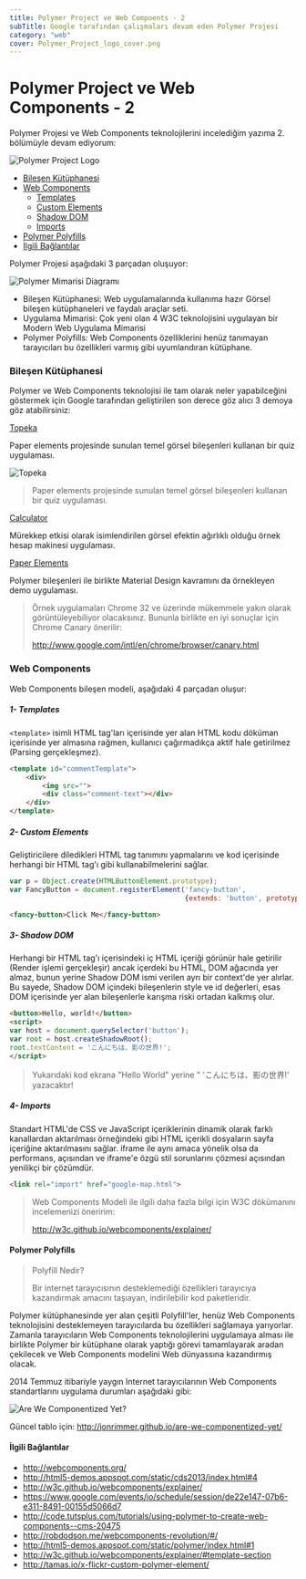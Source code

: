 ```yaml
---
title: Polymer Project ve Web Compoents - 2
subTitle: Google tarafından çalışmaları devam eden Polymer Projesi
category: "web"
cover: Polymer_Project_logo_cover.png
---
```


# Polymer Project ve Web Components - 2

Polymer Projesi ve Web Components teknolojilerini incelediğim yazıma 2. bölümüyle devam ediyorum:

![Polymer Project Logo](./Polymer_Project_logo.png)

- [Bileşen Kütüphanesi](#bilesen-kutuphanesi)
- [Web Components](#web-components)
  - [Templates](#templates)
  - [Custom Elements](#custom-elements)
  - [Shadow DOM](#shadow-dom)
  - [Imports](#imports)
- [Polymer Polyfills](#polymer-polyfills)
- [İlgili Bağlantılar](#ilgili-baglantilar)

Polymer Projesi aşağıdaki 3 parçadan oluşuyor:

![Polymer Mimarisi Diagramı](./architecture-diagram.png)

 - Bileşen Kütüphanesi: Web uygulamalarında kullanıma hazır Görsel bileşen kütüphaneleri ve faydalı araçlar seti.
 - Uygulama Mimarisi: Çok yeni olan 4 W3C teknolojisini uygulayan bir Modern Web Uygulama Mimarisi
 - Polymer Polyfills: Web Components özelliklerini henüz tanımayan tarayıcıları bu özellikleri varmış gibi uyumlandıran kütüphane.


<a name="bilesen-kutuphanesi"></a>
### Bileşen Kütüphanesi

Polymer ve Web Components teknolojisi ile tam olarak neler yapabilceğini göstermek için Google tarafından geliştirilen son derece göz alıcı 3 demoya göz atabilirsiniz:

[Topeka](https://github.com/googlearchive/topeka)

Paper elements projesinde sunulan temel görsel bileşenleri kullanan bir quiz uygulaması.

![Topeka](./topeka_square.png)
> Paper elements projesinde sunulan temel görsel bileşenleri kullanan bir quiz uygulaması.

[Calculator](https://github.com/googlearchive/paper-calculator/blob/master/demo.html)

Mürekkep etkisi olarak isimlendirilen görsel efektin ağırlıklı olduğu örnek hesap makinesi uygulaması.

[Paper Elements](https://www.webcomponents.org/collection/polymerelements/paper-elements)

Polymer bileşenleri ile birlikte Material Design kavramını da örnekleyen demo uygulaması.

> Örnek uygulamaları Chrome 32 ve üzerinde mükemmele yakın olarak görüntüleyebiliyor olacaksınız. Bununla birlikte en iyi sonuçlar için Chrome Canary önerilir:
>  
>   http://www.google.com/intl/en/chrome/browser/canary.html

<a name="web-components"></a>
### Web Components

Web Components bileşen modeli, aşağıdaki 4 parçadan oluşur:

<a name="templates"></a>
##### 1- Templates

`<template>` isimli HTML tag'ları içerisinde yer alan HTML kodu döküman içerisinde yer almasına rağmen, kullanıcı çağırmadıkça aktif hale getirilmez (Parsing gerçekleşmez). 

```html
<template id="commentTemplate">
    <div>
        <img src="">
        <div class="comment-text"></div>
    </div>
</template>
```

<a name="custom-elements"></a>
##### 2- Custom Elements

Geliştiricilere diledikleri HTML tag tanımını yapmalarını ve kod içerisinde herhangi bir HTML tag'ı gibi kullanabilmelerini sağlar.

```js
var p = Object.create(HTMLButtonElement.prototype);
var FancyButton = document.registerElement('fancy-button',
                                           {extends: 'button', prototype: p});

```


```html
<fancy-button>Click Me</fancy-button>
```
<a name="shadow-dom"></a>
##### 3- Shadow DOM

Herhangi bir HTML tag'ı içerisindeki iç HTML içeriği görünür hale getirilir (Render işlemi gerçekleşir) ancak içerdeki bu HTML, DOM ağacında yer almaz, bunun yerine Shadow DOM ismi verilen ayrı bir context'de yer alırlar. Bu sayede, Shadow DOM içindeki bileşenlerin style ve id değerleri, esas DOM içerisinde yer alan bileşenlerle karışma riski ortadan kalkmış olur.

```html
<button>Hello, world!</button>
<script>
var host = document.querySelector('button');
var root = host.createShadowRoot();
root.textContent = 'こんにちは、影の世界!';
</script>
```

> Yukarıdaki kod ekrana "Hello World" yerine " 'こんにちは、影の世界!' yazacaktır!

<a name="imports"></a>
##### 4- Imports

Standart HTML'de CSS ve JavaScript içeriklerinin dinamik olarak farklı kanallardan aktarılması örneğindeki gibi HTML içerikli dosyaların sayfa içeriğine aktarılmasını sağlar. iframe ile aynı amaca yönelik olsa da performans, açısından ve iframe'e özgü stil sorunlarını çözmesi açısından yenilikçi bir çözümdür. 

```html
<link rel="import" href="google-map.html">
```

> Web Components Modeli ile ilgili daha fazla bilgi için W3C dökümanını incelemenizi öneririm:
>  
>  http://w3c.github.io/webcomponents/explainer/

<a name="polymer-polyfills"></a>
#### Polymer Polyfills

> Polyfill Nedir?
>
>  Bir internet tarayıcısının desteklemediği özellikleri tarayıcıya kazandırmak amacını taşıayan, indirilebilir kod paketleridir.

Polymer kütüphanesinde yer alan çeşitli Polyfill'ler, henüz Web Components teknolojisini desteklemeyen tarayıcılarda bu özellikleri sağlamaya yarıyorlar. Zamanla tarayıcıların Web Components teknolojilerini uygulamaya alması ile birlikte Polymer bir kütüphane olarak yaptığı görevi tamamlayarak aradan çekilecek ve Web Components modelini Web dünyassına kazandırmış olacak. 

2014 Temmuz itibariyle yaygın Internet tarayıcılarının Web Components standartlarını uygulama durumları aşağıdaki gibi:

![Are We Componentized Yet?](./Are_We_Componentized_Yet.png)

Güncel tablo için: http://jonrimmer.github.io/are-we-componentized-yet/

<a name="ilgili-baglantilar"></a>
#### İlgili Bağlantılar

- http://webcomponents.org/
- http://html5-demos.appspot.com/static/cds2013/index.html#4
- http://w3c.github.io/webcomponents/explainer/
- https://www.google.com/events/io/schedule/session/de22e147-07b6-e311-8491-00155d5066d7
- http://code.tutsplus.com/tutorials/using-polymer-to-create-web-components--cms-20475
- http://robdodson.me/webcomponents-revolution/#/
- http://html5-demos.appspot.com/static/polymer/index.html#1
- http://w3c.github.io/webcomponents/explainer/#template-section
- http://tamas.io/x-flickr-custom-polymer-element/
